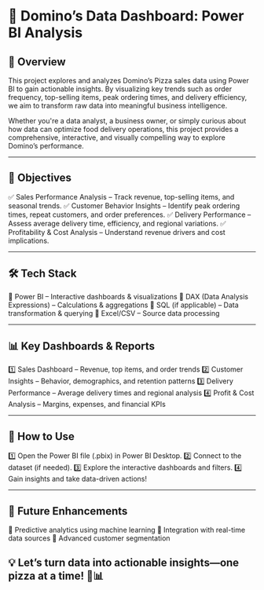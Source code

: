 # 🍕 Domino’s Data Dashboard: Power BI Analysis

## 📌 Overview

This project explores and analyzes Domino’s Pizza sales data using Power BI to gain actionable insights. By visualizing key trends such as order frequency, top-selling items, peak ordering times, and delivery efficiency, we aim to transform raw data into meaningful business intelligence.

Whether you're a data analyst, a business owner, or simply curious about how data can optimize food delivery operations, this project provides a comprehensive, interactive, and visually compelling way to explore Domino’s performance.


---

## 🎯 Objectives

✅ Sales Performance Analysis – Track revenue, top-selling items, and seasonal trends.
✅ Customer Behavior Insights – Identify peak ordering times, repeat customers, and order preferences.
✅ Delivery Performance – Assess average delivery time, efficiency, and regional variations.
✅ Profitability & Cost Analysis – Understand revenue drivers and cost implications.


---

## 🛠 Tech Stack

🔹 Power BI – Interactive dashboards & visualizations
🔹 DAX (Data Analysis Expressions) – Calculations & aggregations
🔹 SQL (if applicable) – Data transformation & querying
🔹 Excel/CSV – Source data processing


---

## 📊 Key Dashboards & Reports

1️⃣ Sales Dashboard – Revenue, top items, and order trends
2️⃣ Customer Insights – Behavior, demographics, and retention patterns
3️⃣ Delivery Performance – Average delivery times and regional analysis
4️⃣ Profit & Cost Analysis – Margins, expenses, and financial KPIs


---

## 🚀 How to Use

1️⃣ Open the Power BI file (.pbix) in Power BI Desktop.
2️⃣ Connect to the dataset (if needed).
3️⃣ Explore the interactive dashboards and filters.
4️⃣ Gain insights and take data-driven actions!


---

## 📌 Future Enhancements

🔹 Predictive analytics using machine learning
🔹 Integration with real-time data sources
🔹 Advanced customer segmentation

## 💡 Let’s turn data into actionable insights—one pizza at a time! 🍕📊
